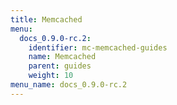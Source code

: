 ```yaml
---
title: Memcached
menu:
  docs_0.9.0-rc.2:
    identifier: mc-memcached-guides
    name: Memcached
    parent: guides
    weight: 10
menu_name: docs_0.9.0-rc.2
---
```


